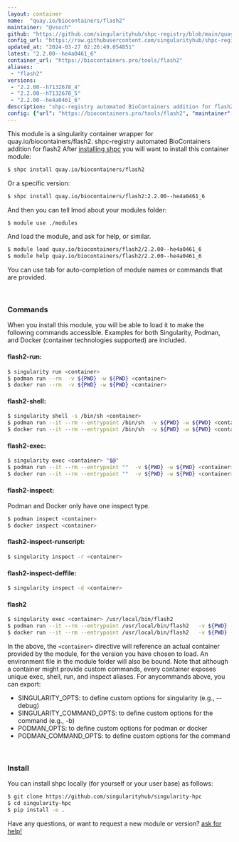 ```yaml
---
layout: container
name:  "quay.io/biocontainers/flash2"
maintainer: "@vsoch"
github: "https://github.com/singularityhub/shpc-registry/blob/main/quay.io/biocontainers/flash2/container.yaml"
config_url: "https://raw.githubusercontent.com/singularityhub/shpc-registry/main/quay.io/biocontainers/flash2/container.yaml"
updated_at: "2024-03-27 02:26:49.054851"
latest: "2.2.00--he4a0461_6"
container_url: "https://biocontainers.pro/tools/flash2"
aliases:
 - "flash2"
versions:
 - "2.2.00--h7132678_4"
 - "2.2.00--h7132678_5"
 - "2.2.00--he4a0461_6"
description: "shpc-registry automated BioContainers addition for flash2"
config: {"url": "https://biocontainers.pro/tools/flash2", "maintainer": "@vsoch", "description": "shpc-registry automated BioContainers addition for flash2", "latest": {"2.2.00--he4a0461_6": "sha256:35d03145f8b8ec5b63d5b7e04a56b4b11ae4814554f2c60b03f1ba3997180b24"}, "tags": {"2.2.00--h7132678_4": "sha256:de692808d98a7fc4cceb0a78addfdd1a5e41a1dd07deb31a334d1ed388a372f4", "2.2.00--h7132678_5": "sha256:8d9ea0c90699316266c803c1a2d20c707e71d6b84ac0fc26c3c8a7f0ce11c3a6", "2.2.00--he4a0461_6": "sha256:35d03145f8b8ec5b63d5b7e04a56b4b11ae4814554f2c60b03f1ba3997180b24"}, "docker": "quay.io/biocontainers/flash2", "aliases": {"flash2": "/usr/local/bin/flash2"}}
---
```


This module is a singularity container wrapper for quay.io/biocontainers/flash2.
shpc-registry automated BioContainers addition for flash2
After [installing shpc](#install) you will want to install this container module:


```bash
$ shpc install quay.io/biocontainers/flash2
```

Or a specific version:

```bash
$ shpc install quay.io/biocontainers/flash2:2.2.00--he4a0461_6
```

And then you can tell lmod about your modules folder:

```bash
$ module use ./modules
```

And load the module, and ask for help, or similar.

```bash
$ module load quay.io/biocontainers/flash2/2.2.00--he4a0461_6
$ module help quay.io/biocontainers/flash2/2.2.00--he4a0461_6
```

You can use tab for auto-completion of module names or commands that are provided.

<br>

### Commands

When you install this module, you will be able to load it to make the following commands accessible.
Examples for both Singularity, Podman, and Docker (container technologies supported) are included.

#### flash2-run:

```bash
$ singularity run <container>
$ podman run --rm  -v ${PWD} -w ${PWD} <container>
$ docker run --rm  -v ${PWD} -w ${PWD} <container>
```

#### flash2-shell:

```bash
$ singularity shell -s /bin/sh <container>
$ podman run --it --rm --entrypoint /bin/sh  -v ${PWD} -w ${PWD} <container>
$ docker run --it --rm --entrypoint /bin/sh  -v ${PWD} -w ${PWD} <container>
```

#### flash2-exec:

```bash
$ singularity exec <container> "$@"
$ podman run --it --rm --entrypoint ""  -v ${PWD} -w ${PWD} <container> "$@"
$ docker run --it --rm --entrypoint ""  -v ${PWD} -w ${PWD} <container> "$@"
```

#### flash2-inspect:

Podman and Docker only have one inspect type.

```bash
$ podman inspect <container>
$ docker inspect <container>
```

#### flash2-inspect-runscript:

```bash
$ singularity inspect -r <container>
```

#### flash2-inspect-deffile:

```bash
$ singularity inspect -d <container>
```


#### flash2

```bash
$ singularity exec <container> /usr/local/bin/flash2
$ podman run --it --rm --entrypoint /usr/local/bin/flash2   -v ${PWD} -w ${PWD} <container> -c " $@"
$ docker run --it --rm --entrypoint /usr/local/bin/flash2   -v ${PWD} -w ${PWD} <container> -c " $@"
```



In the above, the `<container>` directive will reference an actual container provided
by the module, for the version you have chosen to load. An environment file in the
module folder will also be bound. Note that although a container
might provide custom commands, every container exposes unique exec, shell, run, and
inspect aliases. For anycommands above, you can export:

 - SINGULARITY_OPTS: to define custom options for singularity (e.g., --debug)
 - SINGULARITY_COMMAND_OPTS: to define custom options for the command (e.g., -b)
 - PODMAN_OPTS: to define custom options for podman or docker
 - PODMAN_COMMAND_OPTS: to define custom options for the command

<br>

### Install

You can install shpc locally (for yourself or your user base) as follows:

```bash
$ git clone https://github.com/singularityhub/singularity-hpc
$ cd singularity-hpc
$ pip install -e .
```

Have any questions, or want to request a new module or version? [ask for help!](https://github.com/singularityhub/singularity-hpc/issues)